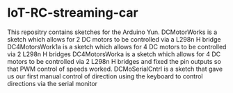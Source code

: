 # IoT-RC-streaming-car

This repositry contains sketches for the Arduino Yun.
DCMotorWorks is a sketch which allows for 2 DC motors to be controlled via a L298n H bridge 
DC4MotorsWork1a is a sketch which allows for 4 DC motors to be controlled via 2 L298n H bridges 
DC4MotorsWorka is a sketch which allows for 4 DC motors to be controlled via 2 L298n H bridges and fixed the pin outputs 
so that PWM control of speeds worked.
DCMoSerialCntrl is a sketch that gave us our first manual control of direction using the keyboard to control directions 
via the serial monitor
